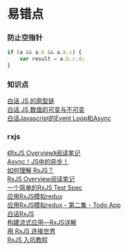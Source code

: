 # 易错点

### 防止空指针
```javascript
if (a && a.b && a.b.c) {
	var result = a.b.c.d;
}
```

### 知识点

[白话 JS 的原型链](https://wx.angular.cn/library/article/simple-prototype-chain)  
[白话 JS 数值的可变与不可变](https://wx.angular.cn/library/article/simple-js-mutability)  
[白话Javascript的Event Loop和Async](https://wx.angular.cn/library/article/simple-javascript-event-loop-and-async)

### rxjs

[《RxJS Overview》阅读笔记](http://mp.weixin.qq.com/s?__biz=MzI5MDM2NjY5Nw==&mid=2247483777&idx=1&sn=034b9caf38d1c7dfe871cf8c82ea9ec5&chksm=ec21b407db563d115c396f675027e734a90c527effd16822b15e160206e849f26b56a0669756&mpshare=1&scene=23&srcid=01180jTMKEpLmaWrqC2l5XVO#rd)  
[Async！JS中的异步！](http://mp.weixin.qq.com/s?__biz=MzI5MDM2NjY5Nw==&mid=2247483853&idx=1&sn=5345f2eb99b893873bfa88641cddfadc&chksm=ec21b44bdb563d5d5dbf11f09b9abcb0dae9f135312c64c8c7d6c226a06203c471f7b6b55e3f&mpshare=1&scene=23&srcid=0118ZrWJ9BVYwKaxQsMVU39n#rd)  
[如何理解 RxJS？](https://wx.angular.cn/library/article/%E5%A6%82%E4%BD%95%E7%90%86%E8%A7%A3RxJS)  
[RxJS Overview阅读笔记](https://wx.angular.cn/library/article/RxJS%20Overview%E9%98%85%E8%AF%BB%E7%AC%94%E8%AE%B0)  
[一个简单的RxJS Test Spec](https://wx.angular.cn/library/article/%E4%B8%80%E4%B8%AA%E7%AE%80%E5%8D%95%E7%9A%84RxJS%20Test%20Spec)  
[应用RxJS模拟redux](https://wx.angular.cn/library/article/%E5%BA%94%E7%94%A8RxJS%E6%A8%A1%E6%8B%9Fredux)  
[应用RxJS模拟redux - 第二集 - Todo App](https://wx.angular.cn/library/article/%E5%BA%94%E7%94%A8RxJS%E6%A8%A1%E6%8B%9Fredux-%E7%AC%AC%E4%BA%8C%E9%9B%86-Todo-App)  
[白话RxJS](https://wx.angular.cn/library/article/simple-rxjs)  
[构建流式应用—RxJS详解](https://wx.angular.cn/library/article/%E6%9E%84%E5%BB%BA%E6%B5%81%E5%BC%8F%E5%BA%94%E7%94%A8%E2%80%94RxJS%E8%AF%A6%E8%A7%A3)  
[用 RxJS 连接世界](http://mp.weixin.qq.com/s?__biz=MzI5MDM2NjY5Nw==&mid=2247484036&idx=1&sn=032feca5f526d66ae91c018017f07870&chksm=ec21b702db563e144555a7a299ce023cd0f6890124f62aeb9c860c09fdac77b32d01951cba1e&mpshare=1&scene=23&srcid=0118vp6lbTNBY2kd5Qwk6O7g#rd)  
[RxJS 入坑教程](http://mp.weixin.qq.com/s?__biz=MzI5MDM2NjY5Nw==&mid=2247483966&idx=1&sn=201ca7dcfd54a14a315715b29a4608cb&chksm=ec21b7b8db563eae362f62d6430a61a87a11df0edcbfe63adb21e2865eeeb540e88879d693f2&mpshare=1&scene=23&srcid=0118HqgW2AuyCb48rYN5BqBV#rd)
